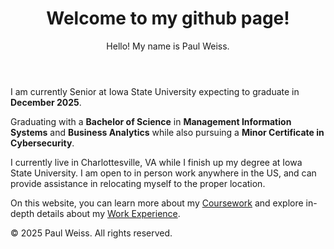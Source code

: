 <!DOCTYPE html>
<html lang="en">
<head>
    

<header>
    <h1>Welcome to my github page!</h1>
    <p>Hello! My name is Paul Weiss.</p>
</header>

<main>
<div>
    <p> I am currently Senior at Iowa State University expecting to graduate in <strong> December 2025</strong>.</p>
    <p>Graduating with a <strong>Bachelor of Science</strong> in <strong>Management Information Systems</strong> and <strong>Business Analytics</strong> while also pursuing a <strong>Minor Certificate in Cybersecurity</strong>.</p>
    <p> I currently live in Charlottesville, VA while I finish up my degree at Iowa State University. I am open to in person work anywhere in the US, and can provide assistance in relocating myself to the proper location.
    </p>
</div>
    <p>On this website, you can learn more about my <a href="coursework.md">Coursework</a>  and explore in-depth details about my <a href="experience.md">Work Experience</a>.</p>
    

</main>

<footer>
    <p>&copy; 2025 Paul Weiss. All rights reserved.</p>
</footer>
</head>
</body>
</html>
